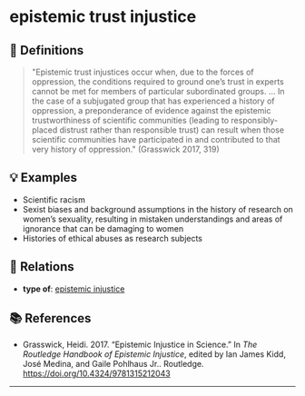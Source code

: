 # epistemic trust injustice

## 📖 Definitions

> "Epistemic trust injustices occur when, due to the forces of oppression, the conditions required to ground one’s trust in experts cannot be met for members of particular subordinated groups. ... In the case of a subjugated group that has experienced a history of oppression, a preponderance of evidence against the epistemic trustworthiness of scientific communities (leading to responsibly-placed distrust rather than responsible trust) can result when those scientific communities have participated in and contributed to that very history of oppression." (Grasswick 2017, 319)

## 💡 Examples

- Scientific racism
- Sexist biases and background assumptions in the history of research on women’s sexuality, resulting in mistaken understandings and areas of ignorance that can be damaging to women
- Histories of ethical abuses as research subjects

## 🔗 Relations

- **type of**: [epistemic injustice](./epistemic-injustice.md)

## 📚 References

- Grasswick, Heidi. 2017. “Epistemic Injustice in Science.” In _The Routledge Handbook of Epistemic Injustice_, edited by Ian James Kidd, José Medina, and Gaile Pohlhaus Jr.. Routledge. https://doi.org/10.4324/9781315212043 

---

<script src="https://giscus.app/client.js"
                data-repo="natesheehan/conceptcartography"
                data-repo-id="R_kgDOPB5QiQ"
                data-category="General"
                data-category-id="DIC_kwDOPB5Qic4CsAxd"
                data-mapping="pathname"
                data-strict="0"
                data-reactions-enabled="1"
                data-emit-metadata="0"
                data-input-position="bottom"
                data-theme="catppuccin_mocha"
                data-lang="en"
                crossorigin="anonymous"
                async>
        </script>
        
